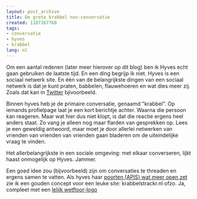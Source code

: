 ```yaml
---
layout: post_archive
title: De grote krabbel non-conversatie
created: 1187167760
tags:
- conversatie
- hyves
- krabbel
lang: nl
---
```

Om een aantal redenen (later meer hierover op dit blog) ben ik Hyves echt gaan gebruiken de laatste tijd. En een ding begrijp ik niet. Hyves is een sociaal netwerk site. En één van de belangrijkste dingen van een sociaal netwerk is dat je kunt praten, babbelen, flauwehoeren en wat dies meer zij. Zoals dat kan in [Twitter](http://twitter.com/berkes) bjivoorbeeld.

Binnen hyves heb je de primaire conversatie, genaamd "krabbel". Op iemands profielpage laat je een kort berichtje achter. Waarna die persoon kan reageren. Maar wat hier dus niet klopt, is dat die reactie ergens heel anders staat. Zo vang je alleen nog maar flarden van gesprekken op. Lees je een geweldig antwoord, maar moet je door allerlei netwerken van vrienden van vrienden van vrienden gaan bladeren om de uiteindelijke vraag te vinden.

Het allerbelangrijkste in een sociale omgeving: met elkaar converseren, lijkt haast onmogelijk op Hyves. Jammer.

Een goed idee zou (bijvoorbeeld) zijn om conversaties te threaden en ergens samen te vatten. Als hyves haar [poorten (APIS) wat meer open zet](http://www.ditisberry.nl/archief/wat-er-mis-is-met-hyves/) zie ik een gouden concept voor een leuke site: krabbelstrackr.nl ofzo. Ja, compleet met een [lelijk wetfloor-logo](http://zoomz.nl/)
